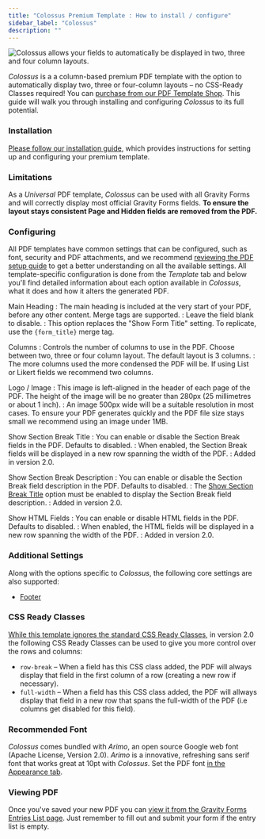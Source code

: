 ```yaml
---
title: "Colossus Premium Template : How to install / configure"
sidebar_label: "Colossus"
description: ""
---
```


![Colossus allows your fields to automatically be displayed in two, three and four column layouts.](https://resources.gravitypdf.com/uploads/2017/01/updating-four-columns.png)

*Colossus* is a a column-based premium PDF template with the option to automatically display two, three or four-column layouts – no CSS-Ready Classes required! You can [purchase from our PDF Template Shop](https://gravitypdf.com/shop/colossus/). This guide will walk you through installing and configuring *Colossus* to its full potential.

### Installation

[Please follow our installation guide](shop-installing-upgrading-premium-templates.md), which provides instructions for setting up and configuring your premium template.

### Limitations

As a *Universal* PDF template, *Colossus* can be used with all Gravity Forms and will correctly display most official Gravity Forms fields. **To ensure the layout stays consistent Page and Hidden fields are removed from the PDF.**

### Configuring

All PDF templates have common settings that can be configured, such as font, security and PDF attachments, and we recommend [reviewing the PDF setup guide](user-setup-pdf.md) to get a better understanding on all the available settings. All template-specific configuration is done from the *Template* tab and below you'll find detailed information about each option available in *Colossus*, what it does and how it alters the generated PDF.

Main Heading
:    The main heading is included at the very start of your PDF, before any other content. Merge tags are supported.
:    Leave the field blank to disable.
:    This option replaces the "Show Form Title" setting. To replicate, use the `{form_title}` merge tag.

Columns
:    Controls the number of columns to use in the PDF. Choose between two, three or four column layout. The default layout is 3 columns.
:    The more columns used the more condensed the PDF will be. If using List or Likert fields we recommend two columns.

Logo / Image
:    This image is left-aligned in the header of each page of the PDF. The height of the image will be no greater than 280px (25 millimetres or about 1 inch).
:    An image 500px wide will be a suitable resolution in most cases. To ensure your PDF generates quickly and the PDF file size stays small we recommend using an image under 1MB.

Show Section Break Title
:    You can enable or disable the Section Break fields in the PDF. Defaults to disabled.
:    When enabled, the Section Break fields will be displayed in a new row spanning the width of the PDF.
:    Added in version 2.0.

Show Section Break Description
:    You can enable or disable the Section Break field description in the PDF. Defaults to disabled.
:    The [Show Section Break Title](#show-section-break-title) option must be enabled to display the Section Break field description.
:    Added in version 2.0.

Show HTML Fields
:    You can enable or disable HTML fields in the PDF. Defaults to disabled.
:    When enabled, the HTML fields will be displayed in a new row spanning the width of the PDF.
:    Added in version 2.0.

### Additional Settings

Along with the options specific to *Colossus*, the following core settings are also supported:

* [Footer](user-setup-pdf.md#footer)

### CSS Ready Classes

[While this template ignores the standard CSS Ready Classes](https://docs.gravityforms.com/css-ready-classes/), in version 2.0 the following CSS Ready Classes can be used to give you more control over the rows and columns:

* `row-break` – When a field has this CSS class added, the PDF will always display that field in the first column of a row (creating a new row if necessary).
* `full-width` – When a field has this CSS class added, the PDF will allways display that field in a new row that spans the full-width of the PDF (i.e columns get disabled for this field).

### Recommended Font

*Colossus* comes bundled with *Arimo*, an open source Google web font (Apache License, Version 2.0). *Arimo* is a innovative, refreshing sans serif font that works great at 10pt with *Colossus*. Set the PDF font [in the Appearance tab](user-setup-pdf.md#appearance-tab).

### Viewing PDF

Once you've saved your new PDF you can [view it from the Gravity Forms Entries List page](user-viewing-pdfs.md). Just remember to fill out and submit your form if the entry list is empty.
